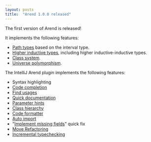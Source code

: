 ```yaml
---
layout: posts
title:  "Arend 1.0.0 released"
---
```


The first version of Arend is released!

It implements the following features:
* [Path types](/about/arend-features#path-types) based on the interval type.
* [Higher inductive types](/about/arend-features#higher-inductive-types), including higher inductive-inductive types.
* [Class system](/about/arend-features#class-system).
* [Universe polymorphism](/about/arend-features#universe-polymorphism).

The IntelliJ Arend plugin implements the following features:
* Syntax highlighting
* [Code completion](/about/intellij-features#code-completion)
* [Find usages](/about/intellij-features#find-usages)
* [Quick documentation](/about/intellij-features#quick-documentation)
* [Parameter hints](/about/intellij-features#parameter-hints)
* [Class hierarchy](/about/intellij-features#class-hierarchy)
* [Code formatter](/about/intellij-features#code-formatter)
* [Auto import](/about/intellij-features#auto-import)
* "[Implement missing fields](/about/intellij-features#implement-missing-fields)" quick fix
* [Move Refactoring](/about/intellij-features#move-refactoring)
* [Incremental typechecking](/about/intellij-features#incremental-typechecking)
